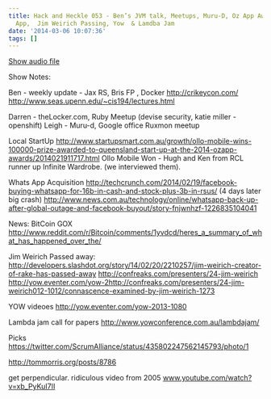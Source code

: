 ```yaml
---
title: Hack and Heckle 053 - Ben’s JVM talk, Meetups, Muru-D, Oz App Awards,Whats
  App,  Jim Weirich Passing, Yow  & Lamdba Jam
date: '2014-03-06 10:07:36'
tags: []
---
```


<a href="https://drive.google.com/open?id=0B3KFoVQ01nUJTndSVjg2QmZ4ODA">Show audio file</a>

Show Notes:

Ben - weekly update - Jax RS, Bris FP , Docker http://crikeycon.com/ http://www.seas.upenn.edu/~cis194/lectures.html

Darren - theLocker.com, Ruby Meetup (devise security, katie miller - openshift)
Leigh - Muru-d, Google office Ruxmon meetup

Local
StartUp
http://www.startupsmart.com.au/growth/ollo-mobile-wins-100000-prize-awarded-to-queensland-start-up-at-the-2014-ozapp-awards/2014021911717.html
Ollo Mobile Won - Hugh and Ken from RCL
runner up
Infinite Wardrobe. (we interviewed them).

Whats App Acquisition 
http://techcrunch.com/2014/02/19/facebook-buying-whatsapp-for-16b-in-cash-and-stock-plus-3b-in-rsus/
(4 days later big crash)
http://www.news.com.au/technology/online/whatsapp-back-up-after-global-outage-and-facebook-buyout/story-fnjwnhzf-1226835104041

News:
BitCoin GOX
http://www.reddit.com/r/Bitcoin/comments/1yvdcd/heres_a_summary_of_what_has_happened_over_the/

Jim Weirich Passed away:
http://developers.slashdot.org/story/14/02/20/2210257/jim-weirich-creator-of-rake-has-passed-away
http://confreaks.com/presenters/24-jim-weirich
http://yow.eventer.com/yow-2http://confreaks.com/presenters/24-jim-weirich012-1012/connascence-examined-by-jim-weirich-1273

YOW videoes
http://yow.eventer.com/yow-2013-1080

Lambda jam call for papers
http://www.yowconference.com.au/lambdajam/


Picks
https://twitter.com/ScrumAlliance/status/435802247562145793/photo/1

http://tommorris.org/posts/8786

get perpendicular. ridiculous video from 2005
www.youtube.com/watch?v=xb_PyKuI7II

